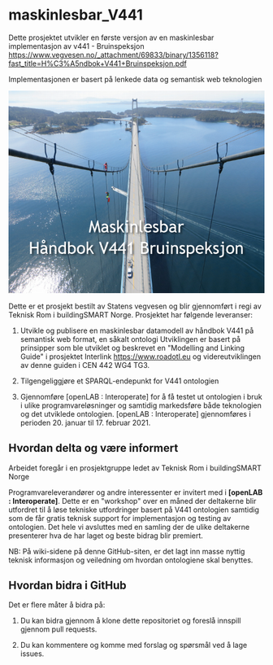 # maskinlesbar_V441
Dette prosjektet utvikler en første versjon av en maskinlesbar implementasjon av v441 - Bruinspeksjon https://www.vegvesen.no/_attachment/69833/binary/1356118?fast_title=H%C3%A5ndbok+V441+Bruinspeksjon.pdf

Implementasjonen er basert på lenkede data og semantisk web teknologien

![V441 Bruinspeksjon](https://github.com/buildingsmart-norway/maskinlesbar_V441/blob/master/700_bilder/Handbook_V441.png)

Dette er et prosjekt bestilt av Statens vegvesen og blir gjennomført i regi av Teknisk Rom i buildingSMART Norge.
Prosjektet har følgende leveranser:

1) Utvikle og publisere en maskinlesbar datamodell av håndbok V441 på semantisk web format, en såkalt ontologi
Utviklingen er basert på prinsipper som ble utviklet og beskrevet en "Modelling and Linking Guide" i prosjektet Interlink https://www.roadotl.eu og videreutviklingen av denne guiden i CEN 442 WG4 TG3.  

2) Tilgengeliggjøre et SPARQL-endepunkt for V441 ontologien

3) Gjennomføre [openLAB : Interoperate] for å få testet ut ontologien i bruk i ulike programvareløsninger og samtidig markedsføre både teknologien og det utviklede ontologien. 
[openLAB : Interoperate] gjennomføres i perioden 20. januar til 17. februar 2021.


## Hvordan delta og være informert
Arbeidet foregår i en prosjektgruppe ledet av Teknisk Rom i buildingSMART Norge

Programvareleverandører og andre interessenter er invitert med i **[openLAB : Interoperate]**. Dette er en "workshop" over en måned der deltakerne blir utfordret til å løse tekniske utfordringer basert på V441 ontologien samtidig som de får gratis teknisk support for implementasjon og testing av ontologien. Det hele vi avsluttes med en samling der de ulike deltakerne presenterer hva de har laget og beste bidrag blir premiert.

NB: På wiki-sidene på denne GitHub-siten, er det lagt inn masse nyttig teknisk informasjon og veiledning om hvordan ontologiene skal benyttes.


## Hvordan bidra i GitHub
Det er flere måter å bidra på:

1) Du kan bidra gjennom å klone dette repositoriet og foreslå innspill gjennom pull requests. 

2) Du kan kommentere og komme med forslag og spørsmål ved å lage issues.


